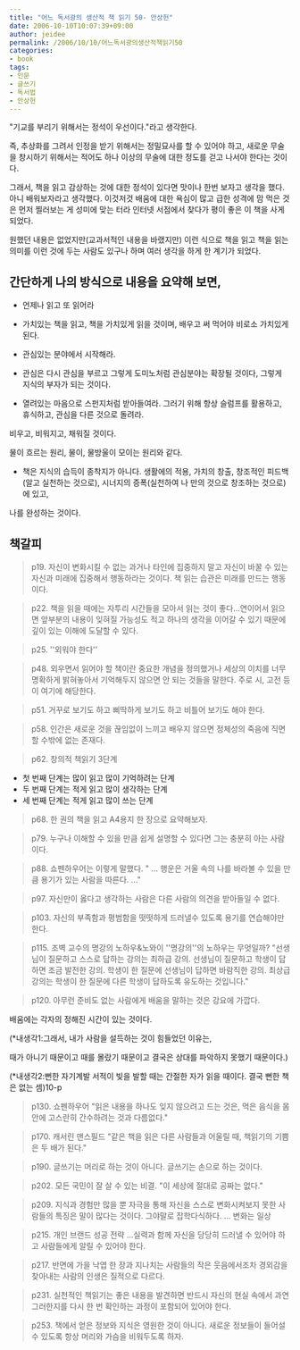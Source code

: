 ```yaml
---
title: "어느 독서광의 생산적 책 읽기 50- 안상헌"
date: 2006-10-10T10:07:39+09:00
author: jeidee
permalink: /2006/10/10/어느독서광의생산적책읽기50
categories:
- book
tags:
- 인문
- 글쓰기
- 독서법
- 안상헌
---
```


"기교를 부리기 위해서는 정석이 우선이다."라고 생각한다.

즉, 추상화를 그려서 인정을 받기 위해서는 정밀묘사를 할 수 있어야 하고, 새로운 무술을 창시하기 위해서는 적어도 하나 이상의 무술에 대한 정도를 걷고 나서야 한다는 것이다.



그래서, 책을 읽고 감상하는 것에 대한 정석이 있다면 맛이나 한번 보자고 생각을 했다. 아니 배워보자라고 생각했다. 이것저것 배움에 대한 욕심이 많고 급한 성격에 맘 먹은 것은 먼저 찔러보는 게 성미에 맞는 터라 인터넷 서점에서 찾다가 평이 좋은 이 책을 사게 되었다.



원했던 내용은 없었지만(교과서적인 내용을 바랬지만) 이런 식으로 책을 읽고 책을 읽는 의미를 이런 것에 두는 사람도 있구나 하며 여러 생각을 하게 한 계기가 되었다.



## 간단하게 나의 방식으로 내용을 요약해 보면,


- 언제나 읽고 또 읽어라

- 가치있는 책을 읽고, 책을 가치있게 읽을 것이며, 배우고 써 먹어야 비로소 가치있게 된다.

- 관심있는 분야에서 시작해라.

- 관심은 다시 관심을 부르고 그렇게 도미노처럼 관심분야는 확장될 것이다, 그렇게 지식의 부자가 되는 것이다.

- 열려있는 마음으로 스펀지처럼 받아들여라. 그러기 위해 항상 슬럼프를 활용하고, 휴식하고, 관심을 다른 것으로 돌려라.

비우고, 비워지고, 채워질 것이다.

물이 흐르는 원리, 물이, 물방울이 모이는 원리와 같다.

- 책은 지식의 습득이 종착지가 아니다. 생활에의 적용, 가치의 창출, 창조적인 피드백(알고 실천하는 것으로), 시너지의 증폭(실천하여 나 만의 것으로 창조하는 것으로)에 있고,

나를 완성하는 것이다.



## 책갈피



>p19. 자신이 변화시킬 수 없는 과거나 타인에 집중하지 말고 자신이 바꿀 수 있는 자신과 미래에 집중해서 행동하라는 것이다. 책 읽는 습관은 미래를 만드는 행동이다.



>p22. 책을 읽을 때에는 자투리 시간들을 모아서 읽는 것이 좋다...연이어서 읽으면 앞부분의 내용이 잊혀질 가능성도 적고 하나의 생각을 이어갈 수 있기 때문에 깊이 있는 이해에 도달할 수 있다.



>p25. ''외워야 한다''



>p48. 외우면서 읽어야 할 책이란 중요한 개념을 정의했거나 세상의 이치를 너무 명확하게 밝혀놓아서 기억해두지 않으면 안 되는 것들을 말한다. 주로 시, 고전 등이 여기에 해당한다.



>p51. 거꾸로 보기도 하고 삐딱하게 보기도 하고 비틀어 보기도 해야 한다.



>p58. 인간은 새로운 것을 끊임없이 느끼고 배우지 않으면 정체성의 죽음에 직면할 수밖에 없는 존재다.



>p62. 창의적 책읽기 3단계
- 첫 번째 단계는 많이 읽고 많이 기억하려는 단계
- 두 번째 단계는 적게 읽고 많이 생각하는 단계
- 세 번째 단계는 적게 읽고 많이 쓰는 단계


>p68. 한 권의 책을 읽고 A4용지 한 장으로 요약해보자.



>p79. 누구나 이해할 수 있을 만큼 쉽게 설명할 수 있다면 그는 충분히 아는 사람이다.



>p88. 쇼펜하우어는 이렇게 말했다.
" ... 행운은 거울 속의 나를 바라볼 수 있을 만큼 용기가 있는 사람을 따른다. ..."



>p97. 자신만이 옳다고 생각하는 사람은 다른 사람의 의견을 받아들일 수 없다.



>p103. 자신의 부족함과 평범함을 떳떳하게 드러낼수 있도록 용기를 연습해야만 한다.



>p115. 조벽 교수의 명강의 노하우&노와이
''명강의''의 노하우는 무엇일까?
"선생님이 질문하고 스스로 답하는 강의는 최하급 강의. 선생님이 질문하고 학생이 답하면 조금 발전한 강의. 학생이 한 질문에 선생님이 답하면 바람직한 강의. 최상급 강의는 학생이 한 질문에 다른 학생이 답하도록 유도하는 것입니다."


>p120. 아무런 준비도 없는 사람에게 배움을 말하는 것은 강요에 가깝다.



배움에는 각자의 정해진 시간이 있는 것이다.

(*내생각1:그래서, 내가 사람을 설득하는 것이 힘들었던 이유는,

때가 아니기 때문이고 때를 몰랐기 때문이고 결국은 상대를 파악하지 못했기 때문이다.)

(*내생각2:뻔한 자기계발 서적이 빛을 발할 때는 간절한 자가 읽을 때이다. 결국 뻔한 책은 없는 셈)10-p



>p130.
쇼펜하우어
"읽은 내용을 하나도 잊지 않으려고 드는 것은, 먹은 음식을 몸 안에 고스란히 간수하려는 것과 다름없다."



>p170.
캐서린 맨스필드
"같은 책을 읽은 다른 사람들과 어울릴 때, 책읽기의 기쁨은 두 배가 된다."



>p190. 글쓰기는 머리로 하는 것이 아니다. 글쓰기는 손으로 하는 것이다.



>p202. 모든 국민이 잘 살 수 있는 비결.
"이 세상에 절대로 공짜는 없다."



>p209. 지식과 경험만 많을 뿐 자극을 통해 자신을 스스로 변화시켜보지 못한 사람들의 특징은 말이 많다는 것이다. 그야말로 잡학다식하다.
...
변화는 일상



>p215. 개인 브랜드 성공 전략
...실력과 함께 자신을 당당히 드러낼 수 있어야 하고 사람들에게 알릴 수 있어야 한다.



>p217. 반면에 가을 낙엽 한 장과 지나치는 사람들의 작은 웃음에서조차 경외감을 찾아내는 사람의 인생은 질적으로 다르다.



>p231. 실천적인 책읽기는 좋은 내용을 발견하면 반드시 자신의 현실 속에서 과연 그러한지를 다시 한 번 확인하는 과정이 포함되어 있어야 한다.



>p253. 책에서 얻은 정보와 지식은 영원한 것이 아니다. 새로운 정보들이 들어설 수 있도록 항상 머리와 가슴을 비워두도록 하자.
